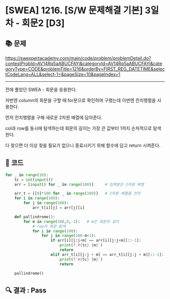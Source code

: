 # [SWEA] 1216. [S/W 문제해결 기본] 3일차 - 회문2 [D3]

## 📚 문제

https://swexpertacademy.com/main/code/problem/problemDetail.do?contestProbId=AV14Rq5aABUCFAYi&categoryId=AV14Rq5aABUCFAYi&categoryType=CODE&problemTitle=1216&orderBy=FIRST_REG_DATETIME&selectCodeLang=ALL&select-1=&pageSize=10&pageIndex=1

---

전에 풀었던 SWEA - 회문을 응용한다.

저번엔 column의 회문을 구할 때 for문으로 확인하여 구했는데 이번엔 전치행렬을 사용한다.

먼저 전치행렬을 구해 새로운 2차원 배열에 담아준다.

col과 row를 동시에 탐색하는데 회문의 길이는 가장 큰 값부터 1까지 순차적으로 탐색한다.

다 찾으면 더 이상 찾을 필요가 없으니 종료시키기 위해 함수에 담고 return 시켜준다.

## 📒 코드

```python
for _ in range(10):
    tc = int(input())
    arr = [input() for _ in range(100)]     # 입력받은 2차원 배열

    arr_t = [[0]*100 for _ in range(100)]   # 2차원 배열을 전치
    for i in range(100):
        for j in range(100):
            arr_t[i][j] = arr[j][i]

    def pallindrome():
        for m in range(100,0,-1):   # m은 회문의 길이
            # row의 회문 탐색
            for i in range(100):
                for j in range(100-m+1):
                    if arr[i][j:j+m] == arr[i][j:j+m][::-1]:
                        print(f'#{tc} {m}')
                        return
                    elif arr_t[i][j:j + m] == arr_t[i][j:j + m][::-1]:
                        print(f'#{tc} {m}')
                        return

    pallindrome()
```

## 🔍 결과 : Pass


